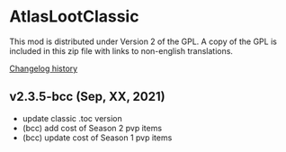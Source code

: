# AtlasLootClassic

This mod is distributed under Version 2 of the GPL.  A copy of the GPL is included in this zip file with links to non-english translations.

[Changelog history](https://github.com/Hoizame/AtlasLootClassic/blob/master/AtlasLootClassic/Documentation/Release_Notes.md)


## v2.3.5-bcc (Sep, XX, 2021)

- update classic .toc version
- (bcc) add cost of Season 2 pvp items
- (bcc) update cost of Season 1 pvp items
